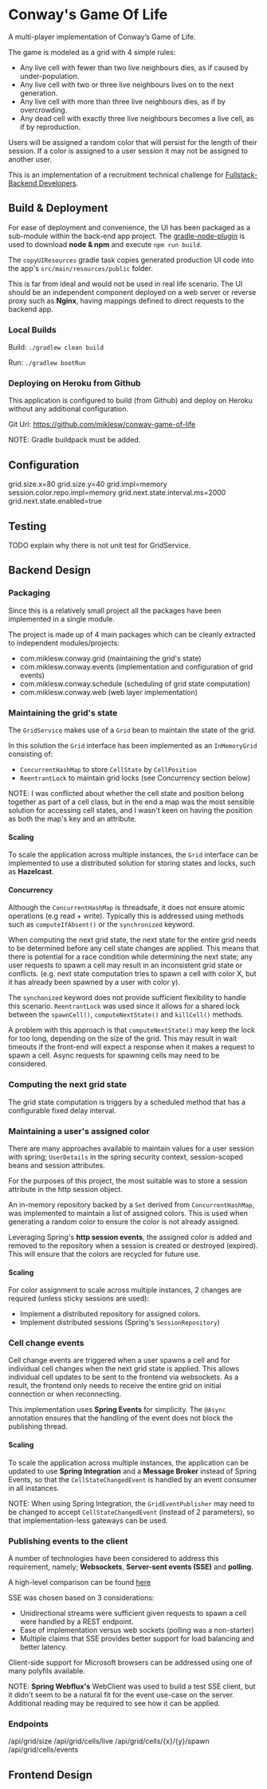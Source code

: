 # Conway's Game Of Life

A multi-player implementation of Conway’s Game of Life. 

The game is modeled as a grid with 4 simple rules:

- Any live cell with fewer than two live neighbours dies, as if caused by under-population.
- Any live cell with two or three live neighbours lives on to the next generation.
- Any live cell with more than three live neighbours dies, as if by overcrowding.
- Any dead cell with exactly three live neighbours becomes a live cell, as if by reproduction.

Users will be assigned a random color that will persist for the length of their session. If a color is assigned to a user session it may not be assigned to another user.

This is an implementation of a recruitment technical challenge for [Fullstack-Backend Developers](https://hackmd.io/s/SyXikdg_g#Full-Stack--Backend-Developer--Eng-Manager).


## Build & Deployment 

For ease of deployment and convenience, the UI has been packaged as a sub-module within the back-end app project. The [gradle-node-plugin](https://github.com/srs/gradle-node-plugin) is used to download **node & npm** and execute `npm run build`.

The `copyUIResources` gradle task copies generated production UI code into the app's `src/main/resources/public` folder.

This is far from ideal and would not be used in real life scenario. The UI should be an independent component deployed on a web server or reverse proxy such as **Nginx**, having mappings defined to direct requests to the backend app.

### Local Builds

Build: `./gradlew clean build`

Run: `./gradlew bootRun`

### Deploying on Heroku from Github

This application is configured to build (from Github) and deploy on Heroku without any additional configuration.

Git Url: https://github.com/miklesw/conway-game-of-life

NOTE: Gradle buildpack must be added.

## Configuration

grid.size.x=80
grid.size.y=40
grid.impl=memory
session.color.repo.impl=memory
grid.next.state.interval.ms=2000
grid.next.state.enabled=true


## Testing

TODO explain why there is not unit test for GridService. 

## Backend Design 

### Packaging

Since this is a relatively small project all the packages have been implemented in a single module. 

The project is made up of 4 main packages which can be cleanly extracted to independent modules/projects:

- com.miklesw.conway.grid (maintaining the grid's state)
- com.miklesw.conway.events (implementation and configuration of grid events)
- com.miklesw.conway.schedule (scheduling of grid state computation)
- com.miklesw.conway.web (web layer implementation)


### Maintaining the grid's state
The `GridService` makes use of a `Grid` bean to maintain the state of the grid. 

In this solution the `Grid` interface has been implemented as an `InMemoryGrid` consisting of:
 - `ConcurrentHashMap` to store `CellState` by `CellPosition` 
 - `ReentrantLock` to maintain grid locks (see Concurrency section below)

NOTE: I was conflicted about whether the cell state and position belong together as part of a cell class, but in the end a map was the most sensible solution for accessing cell states, and I wasn't keen on having the position as both the map's key and an attribute.

#### Scaling
To scale the application across multiple instances, the `Grid` interface can be implemented to use a distributed solution for storing states and locks, such as **Hazelcast**.

#### Concurrency

Although the `ConcurrentHashMap` is threadsafe, it does not ensure atomic operations (e.g read + write). Typically this is addressed using methods such as `computeIfAbsent()` or the `synchronized` keyword.

When computing the next grid state, the next state for the entire grid needs to be determined before any cell state changes are applied. This means that there is potential for a race condition while determining the next state; any user requests to spawn a cell may result in an inconsistent grid state or conflicts. (e.g. next state computation tries to spawn a cell with color X, but it has already been spawned by a user with color y).

The `synchonized` keyword does not provide sufficient flexibility to handle this scenario. `ReentrantLock` was used since it allows for a shared lock between the `spawnCell()`, `computeNextState()` and `killCell()` methods.

A problem with this approach is that `computeNextState()` may keep the lock for too long, depending on the size of the grid. This may result in wait timeouts if the front-end will expect a response when it makes a request to spawn a cell. Async requests for spawning cells may need to be considered.

### Computing the next grid state

The grid state computation is triggers by a scheduled method that has a configurable fixed delay interval.

### Maintaining a user's assigned color 

There are many approaches available to maintain values for a user session with spring; `UserDetails` in the spring security context, session-scoped beans and session attributes.

For the purposes of this project, the most suitable was to store a session attribute in the http session object. 

An in-memory repository backed by a `Set` derived from `ConcurrentHashMap`, was implemented to maintain a list of assigned colors. This is used when generating a random color to ensure the color is not already assigned.

Leveraging Spring's **http session events**, the assigned color is added and removed to the repository when a session is created or destroyed (expired). This will ensure that the colors are recycled for future use.

#### Scaling

For color assignment to scale across multiple instances, 2 changes are required (unless sticky sessions are used):

- Implement a distributed repository for assigned colors.
- Implement distributed sessions (Spring's `SessionRepository`)

### Cell change events

Cell change events are triggered when a user spawns a cell and for individual cell changes when the next grid state is applied. This allows individual cell updates to be sent to the frontend via websockets. As a result, the frontend only needs to receive the entire grid on initial connection or when reconnecting.

This implementation uses **Spring Events** for simplicity. The `@Async` annotation ensures that the handling of the event does not block the publishing thread.

#### Scaling
To scale the application across multiple instances, the application can be updated to use **Spring Integration** and a **Message Broker** instead of Spring Events, so that the `CellStateChangedEvent` is handled by an event consumer in all instances.

NOTE: When using Spring Integration, the `GridEventPublisher` may need to be changed to accept `CellStateChangedEvent` (instead of 2 parameters), so that implementation-less gateways can be used.

### Publishing events to the client

A number of technologies have been considered to address this requirement, namely; **Websockets**, **Server-sent events (SSE)** and **polling**. 

A high-level comparison can be found [here](https://image.slidesharecdn.com/2015-06-22parisjswebsocketvsssev2-150624185438-lva1-app6891/95/websocket-vs-sse-parisjs-240615-11-638.jpg?cb=1435172291)

SSE was chosen based on 3 considerations:
- Unidirectional streams were sufficient given requests to spawn a cell were handled by a REST endpoint.
- Ease of implementation versus web sockets (polling was a non-starter)
- Multiple claims that SSE provides better support for load balancing and better latency.

Client-side support for Microsoft browsers can be addressed using one of many polyfils available.

NOTE: **Spring Webflux's** WebClient was used to build a test SSE client, but it didn't seem to be a natural fit for the event use-case on the server. Additional reading may be required to see how it can be applied.

### Endpoints

/api/grid/size
/api/grid/cells/live
/api/grid/cells/{x}/{y}/spawn
/api/grid/cells/events

## Frontend Design



